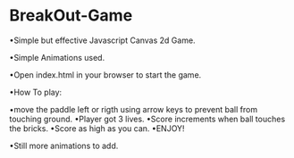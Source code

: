 # BreakOut-Game

•Simple but effective Javascript Canvas 2d Game.

•Simple Animations used.

•Open index.html in your browser to start the game.

•How To play:
  
  •move the paddle left or rigth using arrow keys to prevent ball from touching ground.
  •Player got 3 lives.
  •Score increments when ball touches the bricks.
  •Score as high as you can.
  •ENJOY!
  
•Still more animations to add.  
